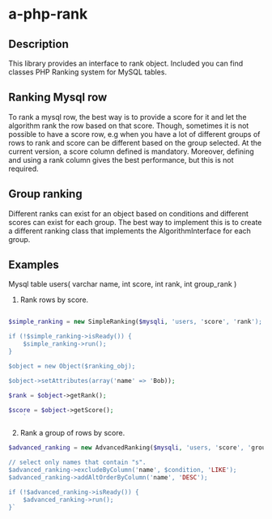 # a-php-rank

Description
-----------

This library provides an interface to rank object.
Included you can find classes PHP Ranking system for MySQL tables.

Ranking Mysql row
-----------------
To rank a mysql row, the best way is to provide a score for it and let the algorithm
rank the row based on that score. Though, sometimes it is not possible to have a score row,
e.g when you have a lot of different groups of rows to rank and score can be different based on the group selected.
At the current version, a score column defined is mandatory.
Moreover, defining and using a rank column gives the best performance, but this is not required.

Group ranking
-------------
Different ranks can exist for an object based on conditions and different scores can exist
for each group.
The best way to implement this is to create a different ranking class that implements the AlgorithmInterface
for each group.

Examples
--------
Mysql table users(
varchar name,
int score,
int rank,
int group_rank
)
1. Rank rows by score.
```php

$simple_ranking = new SimpleRanking($mysqli, 'users, 'score', 'rank');

if (!$simple_ranking->isReady()) {
    $simple_ranking->run();
}

$object = new Object($ranking_obj);

$object->setAttributes(array('name' => 'Bob));

$rank = $object->getRank();

$score = $object->getScore();
    `
```

2. Rank a group of rows by score.
```php
$advanced_ranking = new AdvancedRanking($mysqli, 'users, 'score', 'group_rank');

// select only names that contain "s".
$advanced_ranking->excludeByColumn('name', $condition, 'LIKE');
$advanced_ranking->addAltOrderByColumn('name', 'DESC');

if (!$advanced_ranking->isReady()) {
    $advanced_ranking->run();
}`